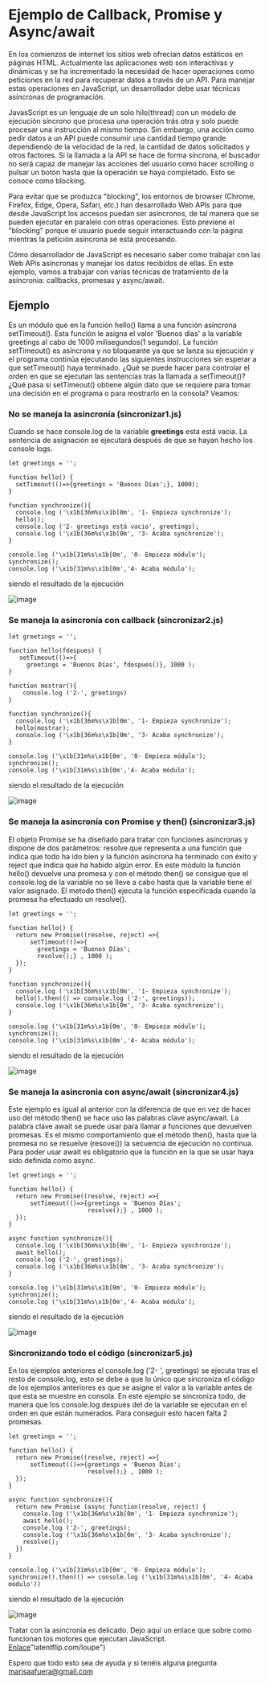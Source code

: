 # Ejemplo de Callback, Promise y Async/await

En los comienzos de internet los sitios web ofrecían datos estáticos en páginas HTML. Actualmente las aplicaciones web son interactivas y dinámicas y se ha incrementado la necesidad de hacer operaciones como peticiones en la red para recuperar datos a través de un API. Para manejar estas operaciones en JavaScript, un desarrollador debe usar técnicas asíncronas de programación.

JavasScript es un lenguaje de un solo hilo(thread) con un
modelo de ejecución síncrono que procesa una operación trás otra y solo puede procesar una instrucción al mismo tiempo.  Sin embargo, una acción como pedir datos a un API puede consumir una cantidad tiempo grande dependiendo de la velocidad de la red, la cantidad de datos solicitados y otros factores. Si la llamada a la API se hace de forma síncrona, el buscador no será capaz de manejar las acciones del usuario como hacer scrolling o pulsar un botón hasta que la operación se haya completado. Esto se conoce como blocking.

Para evitar que se produzca "blocking", los entornos de browser (Chrome, Firefox, Edge, Opera, Safari, etc.) han desarrollado Web APIs para que desde JavaScript los accesos puedan ser asíncronos, de tal manera que se pueden ejecutar en paralelo con otras operaciones. Esto previene el "blocking" porque el usuario puede seguir interactuando con la página mientras la petición asíncrona se está procesando. 

Cómo desarrollador de JavaScript es necesario saber como trabajar con las Web APis asíncronas y manejar los datos recibidos de ellas. En este ejemplo, vamos a trabajar con varías técnicas de tratamiento de la asíncronia: callbacks, promesas y async/await.

## Ejemplo

Es un módulo que en la función hello() llama a una función asíncrona setTimeout(). Esta función le asigna el valor 'Buenos días' a la variable greetings al cabo de 1000 milisegundos(1 segundo).
La función setTimeout() es asíncrona y no bloqueante ya que se lanza su ejecución y el programa continúa ejecutando las siguientes instrucciones sin esperar a que setTimeout() haya terminado. ¿Qué se puede hacer para controlar el orden en que se ejecutan las sentencias tras la llamada a setTimeout()? ¿Qué pasa si setTimeout() obtiene algún dato que se requiere para tomar una decisión en el programa o para mostrarlo en la consola? Veamos:

### No se maneja la asincronía (sincronizar1.js)
Cuando se hace console.log de la variable **greetings** esta está vacía. La sentencia de asignación se ejecutará después de que se hayan hecho los console logs.

~~~
let greetings = '';

function hello() {
  setTimeout(()=>{greetings = 'Buenos Días';}, 1000);
}

function synchronize(){
  console.log ('\x1b[36m%s\x1b[0m', '1- Empieza synchronize');
  hello();
  console.log ('2- greetings está vacio', greetings);
  console.log ('\x1b[36m%s\x1b[0m', '3- Acaba synchronize');
}

console.log ('\x1b[31m%s\x1b[0m', '0- Empieza módulo');
synchronize();
console.log ('\x1b[31m%s\x1b[0m','4- Acaba módulo');
~~~

siendo el resultado de la ejecución

![image](./ejecucion1.png)

### Se maneja la asincronía con callback (sincronizar2.js)
~~~
let greetings = '';

function hello(fdespues) { 
   setTimeout(()=>{
     greetings = 'Buenos Días', fdespues()}, 1000 );  
}

function mostrar(){
    console.log ('2-', greetings)
}

function synchronize(){
  console.log ('\x1b[36m%s\x1b[0m', '1- Empieza synchronize');
  hello(mostrar);  
  console.log ('\x1b[36m%s\x1b[0m', '3- Acaba synchronize');
}

console.log ('\x1b[31m%s\x1b[0m', '0- Empieza módulo');
synchronize();
console.log ('\x1b[31m%s\x1b[0m','4- Acaba módulo');
~~~

siendo el resultado de la ejecución

![image](./ejecucion2.png)

### Se maneja la asincronía con Promise y then() (sincronizar3.js)
El objeto Promise se ha diseñado para tratar con funciones asíncronas y dispone de dos parámetros: resolve que representa a una función que indica que todo ha ido bien y la función asíncrona ha terminado con éxito y reject que indica que ha habido algún error. En este módulo la función hello() devuelve una promesa y con el método then() se consigue que el console.log de la variable no se lleve a cabo hasta que la variable tiene el valor asignado. El metodo then() ejecuta la función especificada cuando la promesa ha efectuado un resolve().

~~~
let greetings = '';

function hello() { 
  return new Promise((resolve, reject) =>{    
      setTimeout(()=>{
        greetings = 'Buenos Días';
        resolve();} , 1000 );
  });
}

function synchronize(){
  console.log ('\x1b[36m%s\x1b[0m', '1- Empieza synchronize'); 
  hello().then(() => console.log ('2-', greetings));    
  console.log ('\x1b[36m%s\x1b[0m', '3- Acaba synchronize');
}

console.log ('\x1b[31m%s\x1b[0m', '0- Empieza módulo');
synchronize();
console.log ('\x1b[31m%s\x1b[0m','4- Acaba módulo');
~~~

siendo el resultado de la ejecución

![image](./ejecucion2.png)

### Se maneja la asincronia con async/await (sincronizar4.js)
Este ejemplo es igual al anterior con la diferencia de que en vez de hacer uso del método then() se hace uso las palabras clave async/await. La palabra clave await se puede usar para llamar a funciones que devuelven promesas. Es el mismo comportamiento que el método then(), hasta que la promesa no se resuelve (resove()) la secuencia de ejecución no continua. Para poder usar await es obligatorio que la función en la que se usar haya sido definida como async.
~~~
let greetings = '';

function hello() { 
  return new Promise((resolve, reject) =>{    
      setTimeout(()=>{greetings = 'Buenos Días';
                      resolve();} , 1000 );
  });
} 

async function synchronize(){
  console.log ('\x1b[36m%s\x1b[0m', '1- Empieza synchronize'); 
  await hello();    
  console.log ('2-', greetings);
  console.log ('\x1b[36m%s\x1b[0m', '3- Acaba synchronize');
}

console.log ('\x1b[31m%s\x1b[0m', '0- Empieza módulo');
synchronize();
console.log ('\x1b[31m%s\x1b[0m','4- Acaba módulo');
~~~

siendo el resultado de la ejecución

![image](./ejecucion4.png)

### Sincronizando todo el código (sincronizar5.js)
En los ejemplos anteriores el console.log ('2- ', greetings) se ejecuta tras el resto de console.log, esto se debe a que lo único que sincroniza el código de los ejemplos anteriores es que se asigne el valor a la variable antes de que esta se muestre en consola. En este ejemplo se sincroniza todo, de manera que los console.log después del de la variable se ejecutan en el orden en que están numerados. Para conseguir esto hacen falta 2 promesas. 

~~~
let greetings = '';

function hello() { 
  return new Promise((resolve, reject) =>{    
      setTimeout(()=>{greetings = 'Buenos Días';
                      resolve();} , 1000 );
  });
} 

async function synchronize(){
  return new Promise (async function(resolve, reject) {
    console.log ('\x1b[36m%s\x1b[0m', '1- Empieza synchronize'); 
    await hello();
    console.log ('2-', greetings);
    console.log ('\x1b[36m%s\x1b[0m', '3- Acaba synchronize');
    resolve();
  })
}

console.log ('\x1b[31m%s\x1b[0m', '0- Empieza módulo');
synchronize().then(() => console.log ('\x1b[31m%s\x1b[0m', '4- Acaba modulo'))
~~~

siendo el resultado de la ejecución

![image](./ejecucion5.png)

Tratar con la asincronía es delicado. Dejo aquí un enlace que sobre como funcionan los motores que ejecutan JavaScript. [Enlace](http://latentflip.com/loupe/?code=dmFyIG15RnJpZW5kQ2F0cyA9IDI7CgpmdW5jdGlvbiBzaG93TXlDYXRzKCkgewogIGNvbnNvbGUubG9nKCdteUNhdHMnLCBteUNhdHMpOwogIHNob3dNeUZyaWVuZENhdHMoKTsKfQoKZnVuY3Rpb24gc2hvd015RnJpZW5kQ2F0cygpIHsKICBjb25zb2xlLmxvZygnbXlGcmllbmRDYXRzJywgbXlGcmllbmRDYXRzKTsKICBzaG93TXlVbmNsZUNhdHMoKTsKfQoKZnVuY3Rpb24gc2hvd015VW5jbGVDYXRzKCkgewogIGNvbnNvbGUubG9nKCdNeSB1bmNsZSBkb2VzIG5vdCBoYXZlIGNhdHMuJyk7Cn0KCnNob3dNeUNhdHMoKTsKCnZhciBteUNhdHMgPSAzOw%3D%3D!!!PGJ1dHRvbj5DbGljayBtZSE8L2J1dHRvbj4%3D)"latentflip.com/loupe")

Espero que todo esto sea de ayuda y si tenéis alguna pregunta marisaafuera@gmail.com
